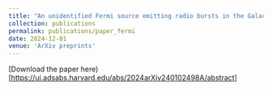 ```yaml
---
title: "An unidentified Fermi source emitting radio bursts in the Galactic bulge"
collection: publications
permalink: publications/paper_fermi
date: 2024-12-01
venue: 'ArXiv preprints'
---
```

[Download the paper here)[https://ui.adsabs.harvard.edu/abs/2024arXiv240102498A/abstract]
